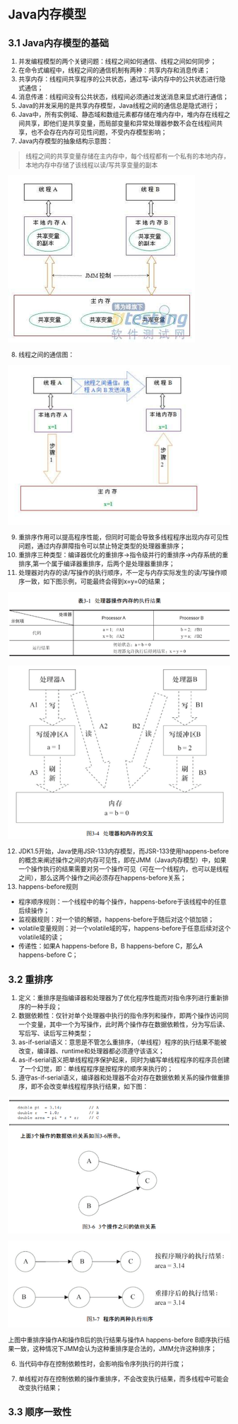 # Java内存模型

## 3.1 Java内存模型的基础

1. 并发编程模型的两个关键问题：线程之间如何通信、线程之间如何同步；
2. 在命令式编程中，线程之间的通信机制有两种：共享内存和消息传递；
3. 共享内存：线程间共享程序的公共状态，通过写-读内存中的公共状态进行隐式通信；
4. 消息传递：线程间没有公共状态，线程间必须通过发送消息来显式进行通信；
5. Java的并发采用的是共享内存模型，Java线程之间的通信总是隐式进行；
6. Java中，所有实例域、静态域和数组元素都存储在堆内存中，堆内存在线程之间共享，即他们是共享变量，而局部变量和异常处理器参数不会在线程间共享，也不会存在内存可见性问题，不受内存模型影响；
7. Java内存模型的抽象结构示意图：

>线程之间的共享变量存储在主内存中，每个线程都有一个私有的本地内存，本地内存中存储了该线程以读/写共享变量的副本

![Java内存模型的抽象结构示意图](images/1.jpg)

8. 线程之间的通信图：

![线程之间的通信图](images/2.jpg)

9. 重排序作用可以提高程序性能，但同时可能会导致多线程程序出现内存可见性问题，通过内存屏障指令可以禁止特定类型的处理器重排序；
10. 重排序三种类型：编译器优化的重排序->指令级并行的重排序->内存系统的重排序,第一个属于编译器重排序，后两个是处理器重排序；
11. 处理器对内存的读/写操作的执行顺序，不一定与内存实际发生的读/写操作顺序一致，如下图示例，可能最终会得到x=y=0的结果；

![处理器操作内存的执行结果](images/3.png)

![处理器和内存的交互](images/4.png)

12. JDK1.5开始，Java使用JSR-133内存模型，而JSR-133使用happens-before的概念来阐述操作之间的内存可见性，即在JMM（Java内存模型）中，如果一个操作执行的结果需要对另一个操作可见（可在一个线程内，也可以是线程之间），那么这两个操作之间必须存在happens-before关系；
13. happens-before规则

* 程序顺序规则：一个线程中的每个操作，happens-before于该线程中的任意后续操作；
* 监视器规则：对一个锁的解锁，happens-before于随后对这个锁加锁；
* volatile变量规则：对一个volatile域的写，happens-before于任意后续对这个volatile域的读；
* 传递性：如果A happens-before B，B happens-before C，那么A happens-before C；



## 3.2 重排序

1. 定义：重排序是指编译器和处理器为了优化程序性能而对指令序列进行重新排序的一种手段；
2. 数据依赖性：仅针对单个处理器中执行的指令序列和操作，即两个操作访问同一个变量，其中一个为写操作，此时两个操作存在数据依赖性，分为写后读、写后写、读后写三种类型；
3. as-if-serial语义：意思是不管怎么重排序，（单线程）程序的执行结果不能被改变，编译器、runtime和处理器都必须遵守该语义；
4. as-if-serial语义把单线程程序保护起来，同时为编写单线程程序的程序员创建了一个幻觉，即：单线程程序是按程序的顺序来执行的；
5. 遵守as-if-serial语义，编译器和处理器不会对存在数据依赖关系的操作做重排序，即不会改变单线程程序执行结果，如下图：

![三个操作之间的依赖关系](images/5.png)

![程序的两种执行顺序](images/6.png)

上图中重排序操作A和操作B后的执行结果与操作A happens-before B顺序执行结果一致，这种情况下JMM会认为这种重排序是合法的，JMM允许这种排序；

6. 当代码中存在控制依赖性时，会影响指令序列执行的并行度；

7. 单线程对存在控制依赖的操作重排序，不会改变执行结果，而多线程中可能会改变执行结果；


## 3.3 顺序一致性


